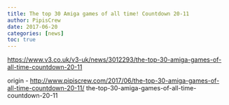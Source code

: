 ```yaml
---
title: The top 30 Amiga games of all time! Countdown 20-11
author: PipisCrew
date: 2017-06-20
categories: [news]
toc: true
---
```


https://www.v3.co.uk/v3-uk/news/3012293/the-top-30-amiga-games-of-all-time-countdown-20-11

origin - http://www.pipiscrew.com/2017/06/the-top-30-amiga-games-of-all-time-countdown-20-11/ the-top-30-amiga-games-of-all-time-countdown-20-11
